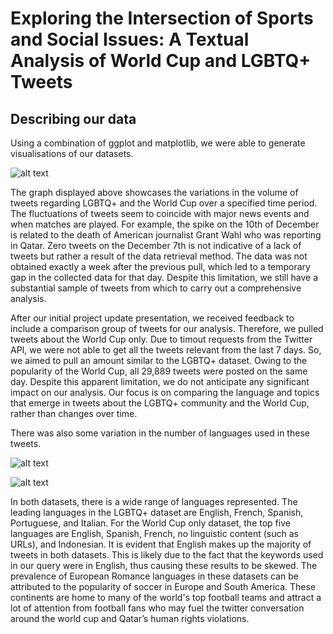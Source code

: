 # Exploring the Intersection of Sports and Social Issues: A Textual Analysis of World Cup and LGBTQ+ Tweets

## Describing our data

Using a combination of ggplot and matplotlib, we were able to generate visualisations of our datasets.

![alt text](line_chart_tweet_count_A.png)

The graph displayed above showcases the variations in the volume of tweets regarding LGBTQ+ and the World Cup over a specified time period. The fluctuations of tweets seem to coincide with major news events and when matches are played. For example, the spike on the 10th of December is related to the death of American journalist Grant Wahl who was reporting in Qatar. Zero tweets on the  December 7th is not indicative of a lack of tweets but rather a result of the data retrieval method. The data was not obtained exactly a week after the previous pull, which led to a temporary gap in the collected data for that day. Despite this limitation, we still have a substantial sample of tweets from which to carry out a comprehensive analysis.

After our initial project update presentation, we received feedback to include a comparison group of tweets for our analysis. Therefore, we pulled tweets about the World Cup only. Due to timout requests from the Twitter API, we were not able to get all the tweets relevant from the last 7 days. So, we aimed to pull an amount similar to the LGBTQ+ dataset. Owing to the popularity of the World Cup, all 29,889 tweets were posted on the same day. Despite this apparent limitation, we do not anticipate any significant impact on our analysis. Our focus is on comparing the language and topics that emerge in tweets about the LGBTQ+ community and the World Cup, rather than changes over time.

There was also some variation in the number of languages used in these tweets.

![alt text](df_both_language_pie_chart.png)

![alt text](df_wc_language_pie_chart.jpg)

In both datasets, there is a wide range of languages represented. The leading languages in the LGBTQ+ dataset are English, French, Spanish, Portuguese, and Italian. For the World Cup only dataset, the top five languages are English, Spanish, French, no linguistic content (such as URLs), and Indonesian. It is evident that English makes up the majority of tweets in both datasets. This is likely due to the fact that the keywords used in our query were in English, thus causing these results to be skewed. The prevalence of European Romance languages in these datasets can be attributed to the popularity of soccer in Europe and South America. These continents are home to many of the world's top football teams and attract a lot of attention from football fans who may fuel the twitter conversation around the world cup and Qatar’s human rights violations.
